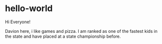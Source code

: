 # hello-world

Hi Everyone!

Davion here, i like games and pizza. 
I am ranked as one of the fastest kids in the state and have placed at a state championship before.
